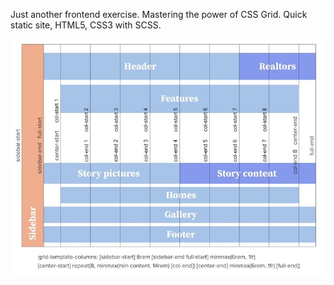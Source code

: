 Just another frontend exercise. Mastering the power of CSS Grid.
Quick static site, HTML5, CSS3 with SCSS.

![Grid Layout](https://github.com/niall-m/nexter/blob/master/img/grid-layout.jpg)
